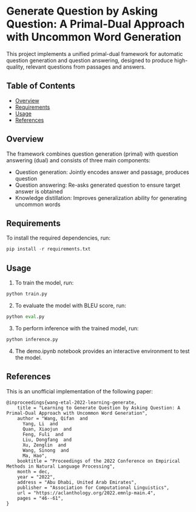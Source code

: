 # Generate Question by Asking Question: A Primal-Dual Approach with Uncommon Word Generation

This project implements a unified primal-dual framework for automatic question generation and question answering, designed to produce high-quality, relevant questions from passages and answers.

## Table of Contents

- [Overview](#overview)
- [Requirements](#requirements)
- [Usage](#usage)
- [References](#references)

## Overview

The framework combines question generation (primal) with question answering (dual) and consists of three main components:

- Question generation: Jointly encodes answer and passage, produces question
- Question answering: Re-asks generated question to ensure target answer is obtained
- Knowledge distillation: Improves generalization ability for generating uncommon words

## Requirements

To install the required dependencies, run:

```py
pip install -r requirements.txt
```

## Usage

1. To train the model, run:
```py
python train.py
```
2. To evaluate the model with BLEU score, run:
```py
python eval.py
```
3. To perform inference with the trained model, run:
```py
python inference.py
```
4. The demo.ipynb notebook provides an interactive environment to test the model.

## References

This is an unofficial implementation of the following paper:

```
@inproceedings{wang-etal-2022-learning-generate,
    title = "Learning to Generate Question by Asking Question: A Primal-Dual Approach with Uncommon Word Generation",
    author = "Wang, Qifan  and
      Yang, Li  and
      Quan, Xiaojun  and
      Feng, Fuli  and
      Liu, Dongfang  and
      Xu, Zenglin  and
      Wang, Sinong  and
      Ma, Hao",
    booktitle = "Proceedings of the 2022 Conference on Empirical Methods in Natural Language Processing",
    month = dec,
    year = "2022",
    address = "Abu Dhabi, United Arab Emirates",
    publisher = "Association for Computational Linguistics",
    url = "https://aclanthology.org/2022.emnlp-main.4",
    pages = "46--61",
}
```